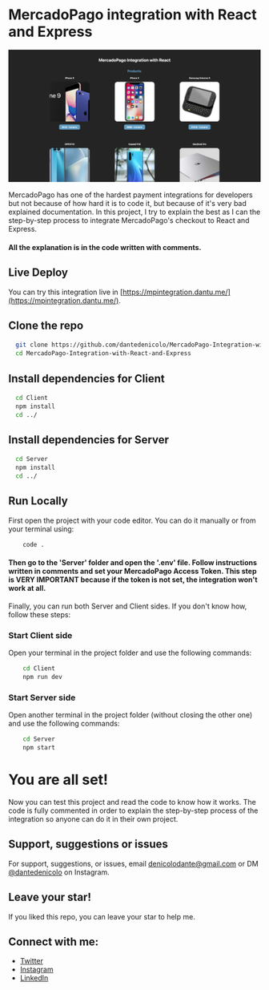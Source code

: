 # MercadoPago integration with React and Express

![MercadoPago integration project image](https://raw.githubusercontent.com/dantedenicolo/MercadoPago-Integration-with-React-and-Express/main/preview.png)

MercadoPago has one of the hardest payment integrations for developers but not because of how hard it is to code it, but because of it's very bad explained documentation. In this project, I try to explain the best as I can the step-by-step process to integrate MercadoPago's checkout to React and Express.

#### All the explanation is in the code written with comments.

## Live Deploy

You can try this integration live in [https://mpintegration.dantu.me/](https://mpintegration.dantu.me/).

## Clone the repo

```bash
  git clone https://github.com/dantedenicolo/MercadoPago-Integration-with-React-and-Express.git
  cd MercadoPago-Integration-with-React-and-Express
```

## Install dependencies for Client

```bash
  cd Client
  npm install
  cd ../
```

## Install dependencies for Server

```bash
  cd Server
  npm install
  cd ../
```

## Run Locally

First open the project with your code editor. You can do it manually or from your terminal using:

```bash
    code .
```

#### Then go to the 'Server' folder and open the '.env' file. Follow instructions written in comments and set your MercadoPago Access Token. This step is VERY IMPORTANT because if the token is not set, the integration won't work at all.

Finally, you can run both Server and Client sides. If you don't know how, follow these steps:

### Start Client side

Open your terminal in the project folder and use the following commands:

```bash
    cd Client
    npm run dev
```

### Start Server side

Open another terminal in the project folder (without closing the other one) and use the following commands:

```bash
    cd Server
    npm start
```

# You are all set!

Now you can test this project and read the code to know how it works. The code is fully commented in order to explain the step-by-step process of the integration so anyone can do it in their own project.

## Support, suggestions or issues

For support, suggestions, or issues, email denicolodante@gmail.com or DM [@dantedenicolo](https://instagram.com/dantedenicolo) on Instagram.

## Leave your star!

If you liked this repo, you can leave your star to help me.

## Connect with me:

- [Twitter](https://twitter.com/dantutu_)
- [Instagram](https://instagram.com/dantedenicolo)
- [LinkedIn](https://www.linkedin.com/in/dantedenicolo/)
